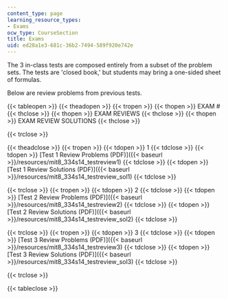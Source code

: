 ```yaml
---
content_type: page
learning_resource_types:
- Exams
ocw_type: CourseSection
title: Exams
uid: ed28a1e3-681c-36b2-7494-589f920e742e
---
```


The 3 in-class tests are composed entirely from a subset of the problem sets. The tests are 'closed book,' but students may bring a one-sided sheet of formulas.

Below are review problems from previous tests.

{{< tableopen >}}
{{< theadopen >}}
{{< tropen >}}
{{< thopen >}}
EXAM #
{{< thclose >}}
{{< thopen >}}
EXAM REVIEWS
{{< thclose >}}
{{< thopen >}}
EXAM REVIEW SOLUTIONS
{{< thclose >}}

{{< trclose >}}

{{< theadclose >}}
{{< tropen >}}
{{< tdopen >}}
1
{{< tdclose >}}
{{< tdopen >}}
[Test 1 Review Problems (PDF)]({{< baseurl >}}/resources/mit8_334s14_testreview1)
{{< tdclose >}}
{{< tdopen >}}
[Test 1 Review Solutions (PDF)]({{< baseurl >}}/resources/mit8_334s14_testreview_sol1)
{{< tdclose >}}

{{< trclose >}}
{{< tropen >}}
{{< tdopen >}}
2
{{< tdclose >}}
{{< tdopen >}}
[Test 2 Review Problems (PDF)]({{< baseurl >}}/resources/mit8_334s14_testreview2)
{{< tdclose >}}
{{< tdopen >}}
[Test 2 Review Solutions (PDF)]({{< baseurl >}}/resources/mit8_334s14_testreview_sol2)
{{< tdclose >}}

{{< trclose >}}
{{< tropen >}}
{{< tdopen >}}
3
{{< tdclose >}}
{{< tdopen >}}
[Test 3 Review Problems (PDF)]({{< baseurl >}}/resources/mit8_334s14_testreview3)
{{< tdclose >}}
{{< tdopen >}}
[Test 3 Review Solutions (PDF)]({{< baseurl >}}/resources/mit8_334s14_testreview_sol3)
{{< tdclose >}}

{{< trclose >}}

{{< tableclose >}}